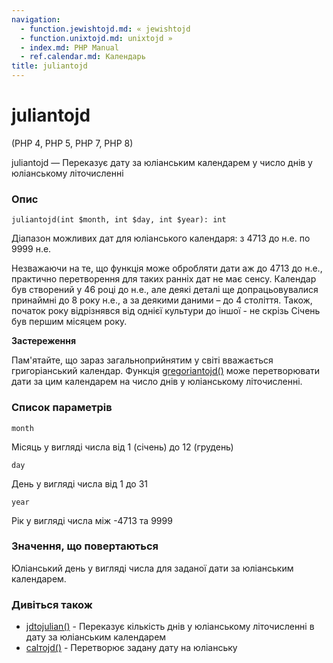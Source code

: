 ```yaml
---
navigation:
  - function.jewishtojd.md: « jewishtojd
  - function.unixtojd.md: unixtojd »
  - index.md: PHP Manual
  - ref.calendar.md: Календарь
title: juliantojd
---
```

# juliantojd

(PHP 4, PHP 5, PHP 7, PHP 8)

juliantojd — Переказує дату за юліанським календарем у число днів у юліанському літочисленні

### Опис

```methodsynopsis
juliantojd(int $month, int $day, int $year): int
```

Діапазон можливих дат для юліанського календаря: з 4713 до н.е. по 9999 н.е.

Незважаючи на те, що функція може обробляти дати аж до 4713 до н.е., практично перетворення для таких ранніх дат не має сенсу. Календар був створений у 46 році до н.е., але деякі деталі ще допрацьовувалися принаймні до 8 року н.е., а за деякими даними – до 4 століття. Також, початок року відрізнявся від однієї культури до іншої - не скрізь Січень був першим місяцем року.

**Застереження**

Пам'ятайте, що зараз загальноприйнятим у світі вважається григоріанський календар. Функція [gregoriantojd()](function.gregoriantojd.md) може перетворювати дати за цим календарем на число днів у юліанському літочисленні.

### Список параметрів

`month`

Місяць у вигляді числа від 1 (січень) до 12 (грудень)

`day`

День у вигляді числа від 1 до 31

`year`

Рік у вигляді числа між -4713 та 9999

### Значення, що повертаються

Юліанський день у вигляді числа для заданої дати за юліанським календарем.

### Дивіться також

-   [jdtojulian()](function.jdtojulian.md) - Переказує кількість днів у юліанському літочисленні в дату за юліанським календарем
-   [calтоjd()](function.cal-to-jd.html) - Перетворює задану дату на юліанську
